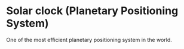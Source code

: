 # Solar clock (Planetary Positioning System)

One of the most efficient planetary positioning system in the world. 
